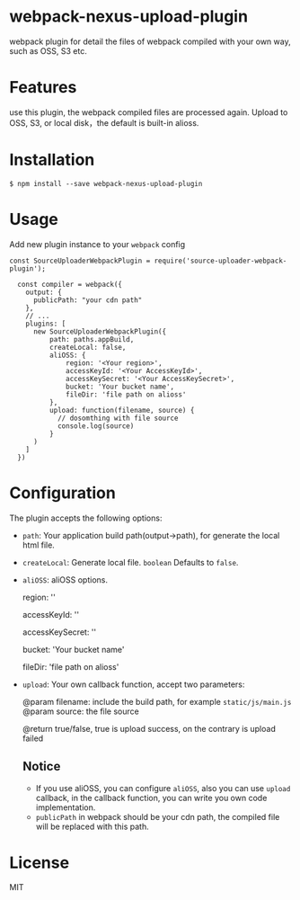 # webpack-nexus-upload-plugin

webpack plugin for detail the files of webpack compiled with your own way, such as OSS, S3 etc.

# Features

use this plugin, the webpack compiled files are processed again. Upload to OSS, S3, or local disk，the default is built-in alioss.

# Installation

```
$ npm install --save webpack-nexus-upload-plugin
```

# Usage

Add new plugin instance to your `webpack` config

```
const SourceUploaderWebpackPlugin = require('source-uploader-webpack-plugin');

  const compiler = webpack({
  	output: {
      publicPath: "your cdn path"
  	},
    // ...
    plugins: [
      new SourceUploaderWebpackPlugin({
      	  path: paths.appBuild, 
      	  createLocal: false, 
      	  aliOSS: {
              region: '<Your region>',
              accessKeyId: '<Your AccessKeyId>',
              accessKeySecret: '<Your AccessKeySecret>',
              bucket: 'Your bucket name',
              fileDir: 'file path on alioss'
      	  },
      	  upload: function(filename, source) {
          	// dosomthing with file source
            console.log(source)
      	  }
      )
    ]
  })
```

# Configuration

The plugin accepts the following options:

- `path`: Your application build path(output->path), for generate the local html file.

- `createLocal`: Generate local file. `boolean` Defaults to `false`.

- `aliOSS`: aliOSS options.

  region: '<Your region>'

  accessKeyId: '<Your AccessKeyId>'

  accessKeySecret: '<Your AccessKeySecret>'

  bucket: 'Your bucket name'

  fileDir: 'file path on alioss'

- `upload`: Your own callback function, accept two parameters:

  @param filename: include the build path, for example `static/js/main.js`
  @param source: the file source

  @return  true/false, true is upload success, on the contrary is upload failed

  ## Notice

  - If you use aliOSS, you can configure `aliOSS`, also you can use `upload` callback, in the callback function, you can write you own code implementation.
  - `publicPath` in webpack should be your cdn path, the compiled file will be replaced with this path.

# License

MIT